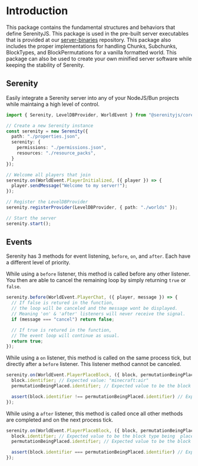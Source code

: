 # Introduction
This package contains the fundamental structures and behaviors that define SerenityJS. This package is used in the pre-built server executables that is provided at our [server-binaries](https://github.com/SerenityJS/server-binaries) repository. This package also includes the proper implementations for handling Chunks, Subchunks, BlockTypes, and BlockPermutations for a vanilla formatted world. This package can also be used to create your own minified server software while keeping the stability of Serenity.

## Serenity
Easily integrate a Serenity server into any of your NodeJS/Bun projects while maintaing a high level of control.
```ts
import { Serenity, LevelDBProvider, WorldEvent } from "@serenityjs/core";

// Create a new Serenity instance
const serenity = new Serenity({
  path: "./properties.json",
  serenity: {
    permissions: "./permissions.json",
    resources: "./resource_packs",
  }
});

// Welcome all players that join
serenity.on(WorldEvent.PlayerInitialized, ({ player }) => {
  player.sendMessage("Welcome to my server!");
});

// Register the LevelDBProvider
serenity.registerProvider(LevelDBProvider, { path: "./worlds" });

// Start the server
serenity.start();
```

## Events
Serenity has 3 methods for event listening, `before`, `on`, and `after`. Each have a different level of priority.

While using a `before` listener, this method is called before any other listener. You then are able to cancel the remaining loop by simply returning `true` or `false`.
```ts
serenity.before(WorldEvent.PlayerChat, ({ player, message }) => {
  // If false is retured in the function,
  // the loop will be canceled and the message wont be displayed.
  // Meaning 'on' & 'after' listeners will never receive the signal.
  if (message === "cancel") return false;

  // If true is retured in the function,
  // The event loop will continue as usual.
  return true;
});
```

While using a `on` listener, this method is called on the same process tick, but directly after a `before` listener. This listener method cannot be canceled.
```ts
serenity.on(WorldEvent.PlayerPlaceBlock, ({ block, permutationBeingPlaced }) => {
  block.identifier; // Expected value: "minecraft:air"
  permutationBeingPlaced.identifier; // Expected value to be the block type being placed

  assert(block.identifier !== permutationBeingPlaced.identifier) // Expected to be true
});
```

While using a `after` listener, this method is called once all other methods are completed and on the next process tick.
```ts
serenity.on(WorldEvent.PlayerPlaceBlock, ({ block, permutationBeingPlaced }) => {
  block.identifier; // Expected value to be the block type being  placed
  permutationBeingPlaced.identifier; // Expected value to be the block type being placed

  assert(block.identifier === permutationBeingPlaced.identifier) // Expected to be true
});
```